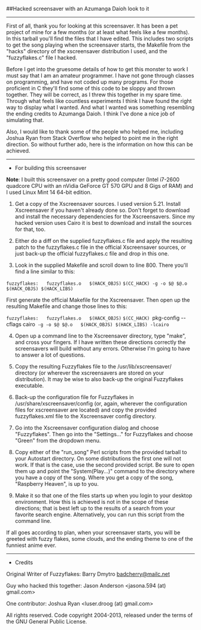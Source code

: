 ##Hacked screensaver with an Azumanga Daioh look to it

-----------------

First of all, thank you for looking at this screensaver.  It has been a
pet project of mine for a few months (or at least what feels like a few
months).  In this tarball you'll find the files that I have edited.  This
includes two scripts to get the song playing when the screensaver starts,
the Makefile from the "hacks" directory of the xscreensaver distribution
I used, and the "fuzzyflakes.c" file I hacked.

Before I get into the gruesome details of how to get this monster to work
I must say that I am an amateur programmer.  I have not gone through
classes on programming, and have not coded up many programs.  For those
proficient in C they'll find some of this code to be sloppy and thrown
together.  They will be correct, as I threw this together in my spare
time.  Through what feels like countless experiments I think I have
found the right way to display what I wanted.  And what I wanted was
something resembling the ending credits to Azumanga Daioh.  I think I've
done a nice job of simulating that.

Also, I would like to thank some of the people who helped me, including
Joshua Ryan from Stack Overflow who helped to point me in the right
direction.  So without further ado, here is the information on how this
can be achieved.

-----------------
* For building this screensaver

**Note**: I built this screensaver on a pretty good computer (Intel i7-2600
quadcore CPU with an nVidia GeForce GT 570 GPU and 8 Gigs of RAM) and I
used Linux Mint 14 64-bit edition.

1. Get a copy of the Xscreensaver sources.  I used version 5.21.  Install
Xscreensaver if you haven't already done so. Don't forget to download and
install the necessary dependencies for the Xscreensavers.  Since my hacked
version uses Cairo it is best to download and install the sources for that,
too.

2. Either do a diff on the supplied fuzzyflakes.c file and apply the
resulting patch to the fuzzyflakes.c file in the official
Xscreensaver sources, or just back-up the official fuzzyflakes.c file
and drop in this one.

3. Look in the supplied Makefile and scroll down to line 800.  There
you'll find a line similar to this:

`fuzzyflakes:	fuzzyflakes.o	$(HACK_OBJS)`
    `$(CC_HACK) -g -o $@ $@.o $(HACK_OBJS) $(HACK_LIBS)`

First generate the official Makefile for the Xscreensaver.  Then open
up the resulting Makefile and change those lines to this:

`fuzzyflakes:	fuzzyflakes.o	$(HACK_OBJS)`
    `$(CC_HACK) `pkg-config --cflags cairo` -g -o $@ $@.o	$(HACK_OBJS) $(HACK_LIBS) -lcairo`

4. Open up a command line to the Xscreensaver directory, type "make", and
cross your fingers.  If I have written these directions correctly the
screensavers will build without any errors.  Otherwise I'm going to have
to answer a lot of questions.

5. Copy the resulting Fuzzyflakes file to the /usr/lib/xscreensaver/
directory (or wherever the xscreensavers are stored on your distribution).
It may be wise to also back-up the original Fuzzyflakes executable.

6. Back-up the configuration file for Fuzzyflakes in
/usr/share/xscreensaver/config (or, again, wherever the configuration files
for xscreensaver are located) and copy the provided fuzzyflakes.xml
file to the Xscreensaver config directory.

7. Go into the Xscreensaver configuration dialog and choose "Fuzzyflakes".
Then go into the "Settings..." for Fuzzyflakes and choose "Green" from the
dropdown menu.

8. Copy either of the "run_song" Perl scripts from the provided tarball to
your Autostart directory. On some distributions the first one will not work.
If that is the case, use the second provided script.  Be sure to open them
up and point the "System(Play...)" command to the directory where you have
a copy of the song.  Where you get a copy of the song, "Raspberry Heaven",
is up to you.

9. Make it so that one of the files starts up when you login to your
desktop environment.  How this is achieved is not in the scope of these
directions; that is best left up to the results of a search from your
favorite search engine.  Alternatively, you can run this script from the
command line.

If all goes according to plan, when your screensaver starts, you will be
greeted with fuzzy flakes, some clouds, and the ending theme to one of the
funniest anime ever.

-----------------
* Credits

Original Writer of Fuzzyflakes: Barry Dmytro <badcherry@mailc.net>

Guy who hacked this together:	Jason Anderson <jasona.594 (at) gmail.com>

One contributor:		Joshua Ryan <luser.droog (at) gmail.com>

All rights reserved.  Code copyright 2004-2013, released under the terms of
the GNU General Public License.
